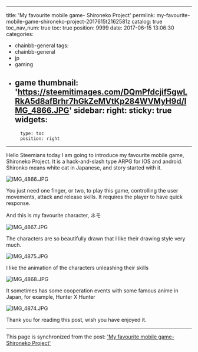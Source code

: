 
---
title: 'My favourite mobile game- Shironeko Project'
permlink: my-favourite-mobile-game-shironeko-project-2017615t2162581z
catalog: true
toc_nav_num: true
toc: true
position: 9999
date: 2017-06-15 13:06:30
categories:
- chainbb-general
tags:
- chainbb-general
- jp
- gaming
- game
thumbnail: 'https://steemitimages.com/DQmPfdcjif5gwLRkA5d8afBrhr7hGkZeMVtKp284WVMyH9d/IMG_4866.JPG'
sidebar:
    right:
        sticky: true
widgets:
    -
        type: toc
        position: right
---


Hello Steemians today I am going to introduce my favourite mobile game, Shironeko Project. It is a hack-and-slash type ARPG for IOS and android. Shironko means white cat in Japanese, and story started with it.

![IMG_4866.JPG](https://steemitimages.com/DQmPfdcjif5gwLRkA5d8afBrhr7hGkZeMVtKp284WVMyH9d/IMG_4866.JPG)


You just need one finger, or two, to play this game, controlling the user movements, attack and release skills. It requires the player to have quick response.

And this is my favourite character, ネモ

![IMG_4867.JPG](https://steemitimages.com/DQmYCuhDJDJ6rHQdZ6MJkWm53z7NaoGYtjqHRztH1bzuNsa/IMG_4867.JPG)

The characters are so beautifully drawn that I like their drawing style very much.

![IMG_4875.JPG](https://steemitimages.com/DQmUo7aQ6ymaXvfyDZL14ZCVE93wJZ9vf75iQ9zEHBR2umh/IMG_4875.JPG)

I like the animation of the characters unleashing their skills 

![IMG_4868.JPG](https://steemitimages.com/DQmaWPVvok8T1Udn9nMDRQoPja7H3ARNgKnaBD3j3Mf9ynP/IMG_4868.JPG)

It sometimes has some cooperation events with some famous anime in Japan, for example, Hunter X Hunter

![IMG_4874.JPG](https://steemitimages.com/DQmRTwcjR7m15YGvMiXt27vfCLYZT5M4AS83UpNpRYwLfiB/IMG_4874.JPG)

Thank you for reading this post, wish you have enjoyed it.

- - -

This page is synchronized from the post: ['My favourite mobile game- Shironeko Project'](https://steemit.com/@htliao/my-favourite-mobile-game-shironeko-project-2017615t2162581z)
